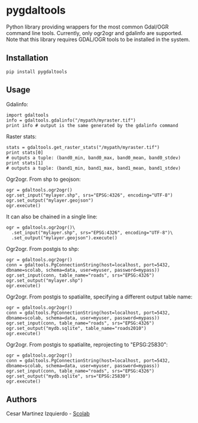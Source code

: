 # pygdaltools

Python library providing wrappers for the most common Gdal/OGR command line tools. Currently, only ogr2ogr and gdalinfo are supported.
Note that this library requires GDAL/OGR tools to be installed in the system.

## Installation

```
pip install pygdaltools
```

## Usage

Gdalinfo:


```
import gdaltools
info = gdaltools.gdalinfo("/mypath/myraster.tif")
print info # output is the same generated by the gdalinfo command
```

Raster stats:


```
stats = gdaltools.get_raster_stats("/mypath/myraster.tif")
print stats[0]
# outputs a tuple: (band0_min, band0_max, band0_mean, band0_stdev)
print stats[1]
# outputs a tuple: (band1_min, band1_max, band1_mean, band1_stdev)
```

Ogr2ogr. From shp to geojson:

```
ogr = gdaltools.ogr2ogr()
ogr.set_input("mylayer.shp", srs="EPSG:4326", encoding="UTF-8")
ogr.set_output("mylayer.geojson")
ogr.execute()
```

It can also be chained in a single line:

```
ogr = gdaltools.ogr2ogr()\
  .set_input("mylayer.shp", srs="EPSG:4326", encoding="UTF-8")\
  .set_output("mylayer.geojson").execute()
```

Ogr2ogr. From postgis to shp:

```
ogr = gdaltools.ogr2ogr()
conn = gdaltools.PgConnectionString(host=localhost, port=5432, dbname=scolab, schema=data, user=myuser, password=mypass))
ogr.set_input(conn, table_name="roads", srs="EPSG:4326")
ogr.set_output("mylayer.shp")
ogr.execute()
```

Ogr2ogr. From postgis to spatialite, specifying a different output table name:

```
ogr = gdaltools.ogr2ogr()
conn = gdaltools.PgConnectionString(host=localhost, port=5432, dbname=scolab, schema=data, user=myuser, password=mypass))
ogr.set_input(conn, table_name="roads", srs="EPSG:4326")
ogr.set_output("mydb.sqlite", table_name="roads2010")
ogr.execute()
```

Ogr2ogr. From postgis to spatialite, reprojecting to "EPSG:25830":

```
ogr = gdaltools.ogr2ogr()
conn = gdaltools.PgConnectionString(host=localhost, port=5432, dbname=scolab, schema=data, user=myuser, password=mypass))
ogr.set_input(conn, table_name="roads", srs="EPSG:4326")
ogr.set_output("mydb.sqlite", srs="EPSG:25830")
ogr.execute()
```


## Authors

Cesar Martinez Izquierdo - [Scolab](http://scolab.es)
